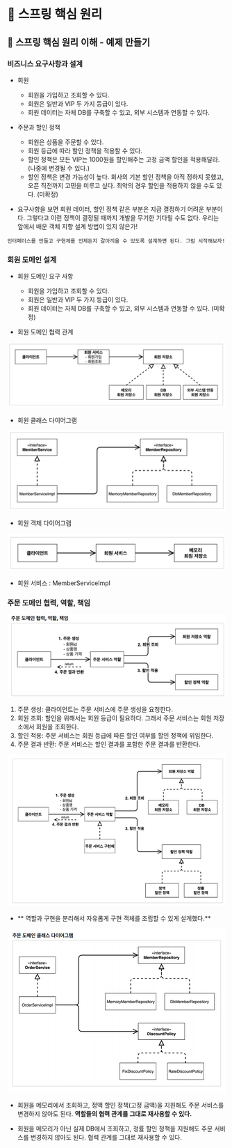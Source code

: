 # :book: 스프링 핵심 원리

## :pushpin: 스프링 핵심 원리 이해 - 예제 만들기

### 비즈니스 요구사항과 설계

- 회원
    - 회원을 가입하고 조회할 수 있다.
    - 회원은 일반과 VIP 두 가지 등급이 있다.
    - 회원 데이터는 자체 DB를 구축할 수 있고, 외부 시스템과 연동할 수 있다.
    
- 주문과 할인 정책
    - 회원은 상품을 주문할 수 있다.
    - 회원 등급에 따라 할인 정책을 적용할 수 있다.
    - 할인 정책은 모든 VIP는 1000원을 할인해주는 고정 금액 할인을 적용해달라. (나중에 변경될 수 있다.)
    - 할인 정책은 변경 가능성이 높다. 회사의 기본 할인 정책을 아직 정하지 못했고, 오픈 직전까지 고민을 미루고 싶다.
    최악의 경우 할인을 적용하지 않을 수도 있다. (미확정)
      
- 요구사항을 보면 회원 데이터, 할인 정책 같은 부분은 지금 결정하기 어려운 부분이다. 그렇다고 이런 정책이 결정될 때까지
개발을 무기한 기다릴 수도 없다. 우리는 앞에서 배운 객체 지향 설계 방법이 있지 않은가!
  
````
인터페이스를 만들고 구현체를 언제든지 갈아끼울 수 있도록 설계하면 된다. 그럼 시작해보자!
````

### 회원 도메인 설계

- 회원 도메인 요구 사항
    - 회원을 가입하고 조회할 수 있다.
    - 회원은 일반과 VIP 두 가지 등급이 있다.
    - 회원 데이터는 자체 DB를 구축할 수 있고, 외부 시스템과 연동할 수 있다. (미확정)
    

- 회원 도메인 협력 관계 

![](./image/img.png)

- 회원 클래스 다이어그램

![](./image/img_1.png)

- 회원 객체 다이어그램

![](./image/img_2.png)

- 회원 서비스 : MemberServiceImpl

### 주문 도메인 협력, 역할, 책임

![주문도메인](./image/주문도메인.PNG)

1. 주문 생성: 클라이언트는 주문 서비스에 주문 생성을 요청한다.
2. 회원 조회: 할인을 위해서는 회원 등급이 필요하다. 그래서 주문 서비스는 회원 저장소에서 회원을 조회한다.
3. 할인 적용: 주문 서비스는 회원 등급에 따른 할인 여부를 할인 정책에 위임한다.
4. 주문 결과 반환: 주문 서비스는 할인 결과를 포함한 주문 결과를 반환한다.

![주문도메인전체](./image/주문도메인전체.PNG)

- ** 역할과 구현을 분리해서 자유롭게 구현 객체를 조립할 수 있게 설계했다.**

![주문도메인클래스다이어그램](./image/주문도메인클래스다이어그램.PNG)

- 회원을 메모리에서 조회하고, 정액 할인 정책(고정 금액)을 지원해도 주문 서비스를 변경하지 않아도 된다.
**역할들의 협력 관계를 그대로 재사용할 수 있다.**
  
- 회원을 메모리가 아닌 실제 DB에서 조회하고, 정률 할인 정책을 지원해도 주문 서비스를 변경하지 않아도 된다.
협력 관계를 그대로 재사용할 수 있다. 